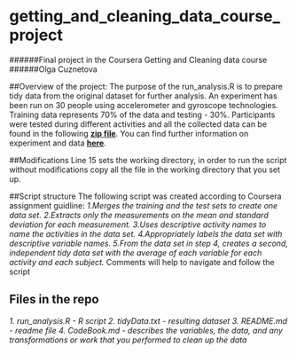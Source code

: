 # getting_and_cleaning_data_course_project
######Final project in the Coursera Getting and Cleaning data course
######Olga Cuznetova



##Overview of the project: 
The purpose of the run_analysis.R is to prepare tidy data from the original dataset for further analysis. An experiment has been run on 30 people using  accelerometer and gyroscope technologies. Training data represents 70% of the data and testing - 30%. Participants were tested during different activities and all the collected data can be found in the following **[zip file](https://d396qusza40orc.cloudfront.net/getdata%2Fprojectfiles%2FUCI%20HAR%20Dataset.zip)**. 
You can find further information on experiment and data **[here](http://archive.ics.uci.edu/ml/datasets/Human+Activity+Recognition+Using+Smartphones)**. 

##Modifications
Line 15 sets the working directory, in order to run the script without modifications copy all the file in the working directory that you set up. 

##Script structure
The following script was created according to Coursera assignment guidline:
    *1.Merges the training and the test sets to create one data set.*
    *2.Extracts only the measurements on the mean and standard deviation for each measurement.* 
    *3.Uses descriptive activity names to name the activities in the data set.*
    *4.Appropriately labels the data set with descriptive variable names.* 
    *5.From the data set in step 4, creates a second, independent tidy data set with the average of each variable for each activity and each subject.*
Comments will help to navigate and follow the script

## Files in the repo
  *1. run_analysis.R - R script*
  *2. tidyData.txt - resulting dataset*
  *3. README.md - readme file*
  *4. CodeBook.md - describes the variables, the data, and any transformations or work that you performed to clean up the data*

